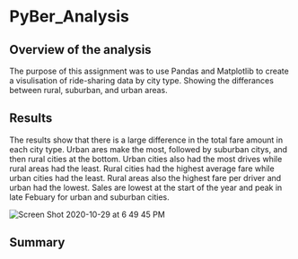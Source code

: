 # PyBer_Analysis
## Overview of the analysis
The purpose of this assignment was to use Pandas and Matplotlib to create a visulisation of ride-sharing data by city type. Showing the differances between rural, suburban, and urban areas.

## Results
The results show that there is a large difference in the total fare amount in each city type. Urban ares make the most, followed by suburban citys, and then rural cities at the bottom. Urban cities also had the most drives while rural areas had the least. Rural cities had the highest average fare while urban cities had the least. Rural areas also the highest fare per driver and urban had the lowest. Sales are lowest at the start of the year and peak in late Febuary for urban and suburban cities. 



![Screen Shot 2020-10-29 at 6 49 45 PM](https://user-images.githubusercontent.com/16258584/97645261-6de30b00-1a1a-11eb-96bb-9a6cf3617ac7.png)

## Summary 
